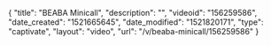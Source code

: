 {
    "title": "BEABA Minicall",
    "description": "",
    "videoid": "156259586",
    "date_created": "1521665645",
    "date_modified": "1521820171",
    "type": "captivate",
    "layout": "video",
    "url": "\/v\/beaba-minicall\/156259586"
}